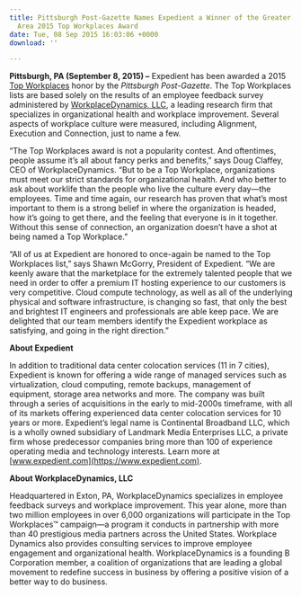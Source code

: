 ```yaml
---
title: Pittsburgh Post-Gazette Names Expedient a Winner of the Greater Pittsburgh
  Area 2015 Top Workplaces Award
date: Tue, 08 Sep 2015 16:03:06 +0000
download: ''

---
```

**Pittsburgh, PA (September 8, 2015) –** Expedient has been awarded a 2015 [Top Workplaces](http://www.topworkplaces.com/frontend.php/regional-lists) honor by the _Pittsburgh Post-Gazette_. The Top Workplaces lists are based solely on the results of an employee feedback survey administered by [WorkplaceDynamics, LLC](http://www.workplacedynamics.com/), a leading research firm that specializes in organizational health and workplace improvement. Several aspects of workplace culture were measured, including Alignment, Execution and Connection, just to name a few.   

“The Top Workplaces award is not a popularity contest. And oftentimes, people assume it’s all about fancy perks and benefits,” says Doug Claffey, CEO of WorkplaceDynamics. “But to be a Top Workplace, organizations must meet our strict standards for organizational health. And who better to ask about worklife than the people who live the culture every day—the employees. Time and time again, our research has proven that what’s most important to them is a strong belief in where the organization is headed, how it’s going to get there, and the feeling that everyone is in it together. Without this sense of connection, an organization doesn’t have a shot at being named a Top Workplace.”   

“All of us at Expedient are honored to once-again be named to the Top Workplaces list,” says Shawn McGorry, President of Expedient. “We are keenly aware that the marketplace for the extremely talented people that we need in order to offer a premium IT hosting experience to our customers is very competitive. Cloud compute technology, as well as all of the underlying physical and software infrastructure, is changing so fast, that only the best and brightest IT engineers and professionals are able keep pace. We are delighted that our team members identify the Expedient workplace as satisfying, and going in the right direction.”

**About Expedient**

In addition to traditional data center colocation services (11 in 7 cities), Expedient is known for offering a wide range of managed services such as virtualization, cloud computing, remote backups, management of equipment, storage area networks and more. The company was built through a series of acquisitions in the early to mid-2000s timeframe, with all of its markets offering experienced data center colocation services for 10 years or more. Expedient’s legal name is Continental Broadband LLC, which is a wholly owned subsidiary of Landmark Media Enterprises LLC, a private firm whose predecessor companies bring more than 100 of experience operating media and technology interests. Learn more at [www.expedient.com](https://www.expedient.com).

**About WorkplaceDynamics, LLC**

Headquartered in Exton, PA, WorkplaceDynamics specializes in employee feedback surveys and workplace improvement. This year alone, more than two million employees in over 6,000 organizations will participate in the Top Workplaces™ campaign—a program it conducts in partnership with more than 40 prestigious media partners across the United States. Workplace Dynamics also provides consulting services to improve employee engagement and organizational health. WorkplaceDynamics is a founding B Corporation member, a coalition of organizations that are leading a global movement to redefine success in business by offering a positive vision of a better way to do business.